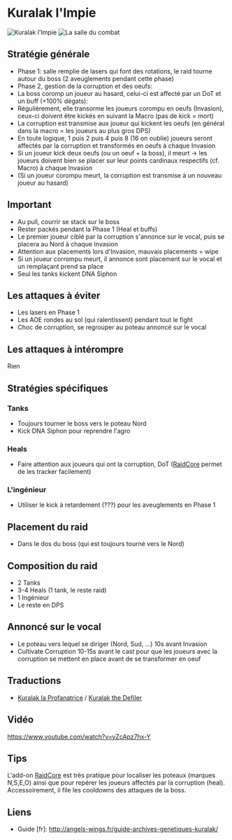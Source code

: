 Kuralak l'Impie
===============
![Kuralak l'Impie](http://i.imgur.com/jGyHFVJ.png)
![La salle du combat](http://i.imgur.com/wLc0Cdn.png)

Stratégie générale
------------------
- Phase 1: salle remplie de lasers qui font des rotations, le raid tourne autour du boss (2 aveuglements pendant cette phase)
- Phase 2, gestion de la corruption et des oeufs:
- La boss coromp un joueur au hasard, celui-ci est affecté par un DoT et un buff (+100% dégats):
- Régulièrement, elle transorme les joueurs corompu en oeufs (Invasion), ceux-ci doivent être kickés en suivant la Macro (pas de kick = mort)
- La corruption est transmise aux joueur qui kickent les oeufs (en général dans la macro = les joueurs au plus gros DPS)
- En toute logique, 1 puis 2 puis 4 puis 8 (16 on oublie) joueurs seront affectés par la corruption et transformés en oeufs à chaque Invasion
- Si un joueur kick deux oeufs (ou un oeuf + la boss), il meurt -> les joueurs doivent bien se placer sur leur points cardinaux respectifs (cf. Macro) à chaque Invasion
- (Si un joueur corompu meurt, la corruption est transmise à un nouveau joueur au hasard)

Important
---------
- Au pull, courrir se stack sur le boss
- Rester packés pendant la Phase 1 (Heal et buffs)
- Le premier joueur ciblé par la corruption s'annonce sur le vocal, puis se placera au Nord à chaque Invasion
- Attention aux placements lors d'Invasion, mauvais placements = wipe
- Si un joueur corrompu meurt, il annonce sont placement sur le vocal et un remplaçant prend sa place
- Seul les tanks kickent DNA Siphon

Les attaques à éviter
---------------------
- Les lasers en Phase 1
- Les AOE rondes au sol (qui ralentissent) pendant tout le fight
- Choc de corruption, se regrouper au poteau annoncé sur le vocal

Les attaques à intérompre
-------------------------
Rien

Stratégies spécifiques
----------------------
### Tanks
- Toujours tourner le boss vers le poteau Nord
- Kick DNA Siphon pour reprendre l'agro

### Heals
- Faire attention aux joueurs qui ont la corruption, DoT ([RaidCore](http://www.curse.com/ws-addons/wildstar/227908-raidcore) permet de les tracker facilement)

### L'ingénieur
- Utiliser le kick à retardement (???) pour les aveuglements en Phase 1

Placement du raid
-----------------
- Dans le dos du boss (qui est toujours tourné vers le Nord)

Composition du raid
-------------------
- 2 Tanks
- 3-4 Heals (1 tank, le reste raid)
- 1 Ingénieur
- Le reste en DPS

Annoncé sur le vocal
--------------------
- Le poteau vers lequel se diriger (Nord, Sud, ...) 10s avant Invasion
- Cultivate Corruption 10-15s avant le cast pour que les joueurs avec la corruption se mettent en place avant de se transformer en oeuf

Traductions
-----------
- [Kuralak la Profanatrice](http://wildstar.datminer.com/fr/npc/52969) / [Kuralak the Defiler](http://wildstar.datminer.com/en/npc/52969)

Vidéo
-----
https://www.youtube.com/watch?v=yZcApz7hx-Y

Tips
----
L'add-on [RaidCore](http://www.curse.com/ws-addons/wildstar/227908-raidcore) est très pratique pour localiser les poteaux (marques N,S,E,O) ainsi que pour repérer les joueurs affectés par la corruption (heal). Accessoirement, il file les cooldowns des attaques de la boss.

Liens
-----
- Guide [fr]: http://angels-wings.fr/guide-archives-genetiques-kuralak/

